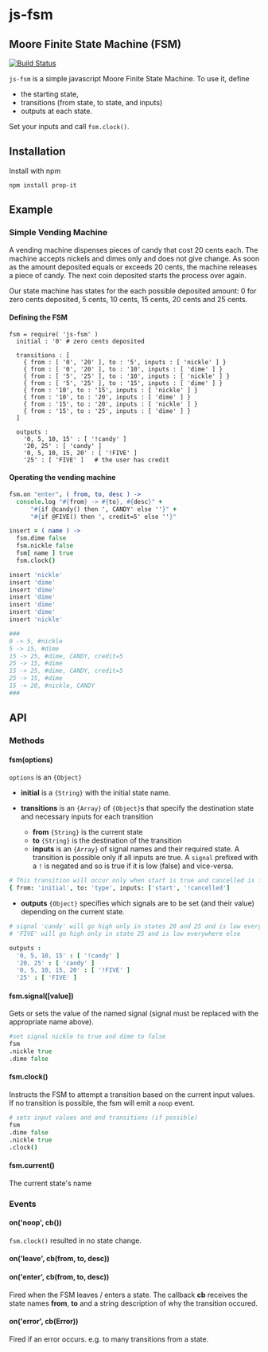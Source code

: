# js-fsm
## Moore Finite State Machine (FSM)
[![Build Status](https://travis-ci.org/venkatperi/js-fsm.svg?branch=master)](https://travis-ci.org/venkatperi/js-fsm)

`js-fsm` is a simple javascript Moore Finite State Machine. To use it, define
* the starting state,
* transitions (from state, to state, and inputs)
* outputs at each state.

Set your inputs and call `fsm.clock()`.

## Installation

Install with npm

```shell
npm install prop-it
```

## Example
### Simple Vending Machine

A vending machine dispenses pieces of candy that cost 20 cents each. The machine accepts nickels and dimes only and does not give change. As soon as the amount deposited equals or exceeds 20 cents, the machine releases a piece of candy. The next coin deposited starts the process over again.


Our state machine has states for the each possible deposited amount: 0 for zero cents deposited, 5 cents, 10 cents, 15 cents, 20 cents and 25 cents.


#### Defining the FSM
```
fsm = require( 'js-fsm' )
  initial : '0'	# zero cents deposited

  transitions : [
    { from : [ '0', '20' ], to : '5', inputs : [ 'nickle' ] }
    { from : [ '0', '20' ], to : '10', inputs : [ 'dime' ] }
    { from : [ '5', '25' ], to : '10', inputs : [ 'nickle' ] }
    { from : [ '5', '25' ], to : '15', inputs : [ 'dime' ] }
    { from : '10', to : '15', inputs : [ 'nickle' ] }
    { from : '10', to : '20', inputs : [ 'dime' ] }
    { from : '15', to : '20', inputs : [ 'nickle' ] }
    { from : '15', to : '25', inputs : [ 'dime' ] }
  ]
  
  outputs :
    '0, 5, 10, 15' : [ '!candy' ]
    '20, 25' : [ 'candy' ]
    '0, 5, 10, 15, 20' : [ '!FIVE' ]
    '25' : [ 'FIVE' ]	# the user has credit
```

#### Operating the vending machine

```coffeescript
fsm.on "enter", ( from, to, desc ) ->
  console.log "#{from} -> #{to}, #{desc}" +
      "#{if @candy() then ', CANDY' else ''}" +
      "#{if @FIVE() then ', credit=5' else ''}"

insert = ( name ) ->
  fsm.dime false
  fsm.nickle false
  fsm[ name ] true
  fsm.clock()

insert 'nickle'
insert 'dime'
insert 'dime'
insert 'dime'
insert 'dime'
insert 'dime'
insert 'nickle'

###
0 -> 5, #nickle
5 -> 15, #dime
15 -> 25, #dime, CANDY, credit=5
25 -> 15, #dime
15 -> 25, #dime, CANDY, credit=5
25 -> 15, #dime
15 -> 20, #nickle, CANDY
###
```

## API

### Methods

#### fsm(options)

`options` is an `{Object}`

* **initial** is a `{String}` with the initial state name.

* **transitions** is an `{Array}` of `{Object}`s that specify the destination state and necessary inputs for each transition

  * **from** `{String}` is the current state
  * **to** `{String}` is the destination of the transition
  * **inputs** is an `{Array}` of signal names and their required state. A transition is possible only if all inputs are true. A `signal` prefixed with a `!` is negated and so is true if it is low (false) and vice-versa.
```coffeescript
# This transition will occur only when start is true and cancelled is false
{ from: 'initial', to: 'type', inputs: ['start', '!cancelled']
```

* **outputs** `{Object}` specifies which signals  are to be set (and their value) depending on the current state.

```coffeescript
# signal 'candy' will go high only in states 20 and 25 and is low everywhere else
# 'FIVE' will go high only in state 25 and is low everywhere else

outputs :
  '0, 5, 10, 15' : [ '!candy' ]
  '20, 25' : [ 'candy' ]
  '0, 5, 10, 15, 20' : [ '!FIVE' ]
  '25' : [ 'FIVE' ]
```

#### fsm.signal([value])

Gets or sets the value of the named signal (signal must be replaced with the appropriate name above).

```coffeescript
#set signal nickle to true and dime to false
fsm
.nickle true
.dime false
```

#### fsm.clock()

Instructs the FSM to attempt a transition based on the current input values. If no transition is possible, the fsm will emit a `noop` event. 

```coffeescript
# sets input values and and transitions (if possible)
fsm
.dime false
.nickle true
.clock()
```

#### fsm.current()
The current state's name

### Events 

#### on('noop', cb())

`fsm.clock()` resulted in no state change.

#### on('leave', cb(from, to, desc))

#### on('enter', cb(from, to, desc))

Fired when the FSM leaves / enters a state. The callback **cb** receives the state names **from**, **to** and a string description of why the transition occured.

#### on('error', cb(Error))
Fired if an error occurs. e.g. to many transitions from a state.
